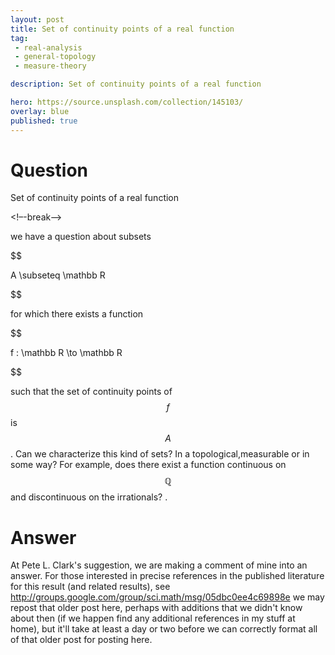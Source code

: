 ```yaml
---
layout: post
title: Set of continuity points of a real function
tag:
 - real-analysis
 - general-topology
 - measure-theory

description: Set of continuity points of a real function

hero: https://source.unsplash.com/collection/145103/
overlay: blue 
published: true
---
```


# Question 

Set of continuity points of a real function

<!–-break-–>


we have a question about subsets 

$$


A \subseteq \mathbb R


$$


for which there exists a function 

$$

f : \mathbb R \to \mathbb R

$$

 such that the set of continuity points of $$f$$ is $$A$$.
 Can we characterize this kind of sets? In a topological,measurable or in some way? For example, does there exist a function continuous on $$\mathbb Q$$ and discontinuous on the irrationals? 
.


# Answer 


At Pete L. Clark's suggestion, we are  making a comment of mine into an answer.
For those interested in precise references in the published literature for this result (and related results), see
http://groups.google.com/group/sci.math/msg/05dbc0ee4c69898e
we may repost that older post here, perhaps with additions that we didn't know about then (if we happen find any additional references in my stuff at home), but it'll take at least a day or two before we can correctly format all of that older post for posting here.


